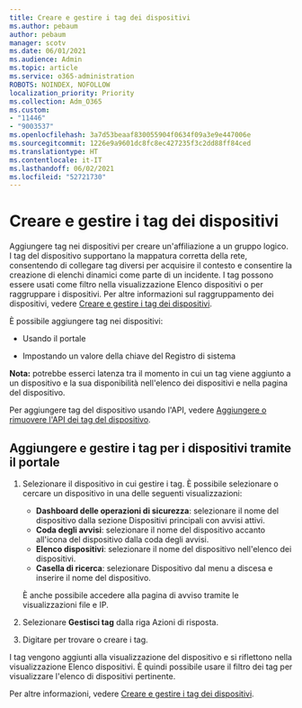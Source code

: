 ```yaml
---
title: Creare e gestire i tag dei dispositivi
ms.author: pebaum
author: pebaum
manager: scotv
ms.date: 06/01/2021
ms.audience: Admin
ms.topic: article
ms.service: o365-administration
ROBOTS: NOINDEX, NOFOLLOW
localization_priority: Priority
ms.collection: Adm_O365
ms.custom:
- "11446"
- "9003537"
ms.openlocfilehash: 3a7d53beaaf830055904f0634f09a3e9e447006e
ms.sourcegitcommit: 1226e9a9601dc8fc8ec427235f3c2dd88ff84ced
ms.translationtype: HT
ms.contentlocale: it-IT
ms.lasthandoff: 06/02/2021
ms.locfileid: "52721730"
---
```

# <a name="create-and-manage-device-tags-or-groups"></a>Creare e gestire i tag dei dispositivi

Aggiungere tag nei dispositivi per creare un'affiliazione a un gruppo logico. I tag del dispositivo supportano la mappatura corretta della rete, consentendo di collegare tag diversi per acquisire il contesto e consentire la creazione di elenchi dinamici come parte di un incidente. I tag possono essere usati come filtro nella visualizzazione Elenco dispositivi o per raggruppare i dispositivi. Per altre informazioni sul raggruppamento dei dispositivi, vedere [Creare e gestire i tag dei dispositivi](/microsoft-365/security/defender-endpoint/machine-tags).

È possibile aggiungere tag nei dispositivi:

- Usando il portale

- Impostando un valore della chiave del Registro di sistema
 
**Nota:** potrebbe esserci latenza tra il momento in cui un tag viene aggiunto a un dispositivo e la sua disponibilità nell'elenco dei dispositivi e nella pagina del dispositivo.

Per aggiungere tag del dispositivo usando l'API, vedere [Aggiungere o rimuovere l'API dei tag del dispositivo](/microsoft-365/security/defender-endpoint/add-or-remove-machine-tags).

## <a name="add-and-manage-device-tags-using-the-portal"></a>Aggiungere e gestire i tag per i dispositivi tramite il portale

1. Selezionare il dispositivo in cui gestire i tag. È possibile selezionare o cercare un dispositivo in una delle seguenti visualizzazioni:

    - **Dashboard delle operazioni di sicurezza**: selezionare il nome del dispositivo dalla sezione Dispositivi principali con avvisi attivi.
    - **Coda degli avvisi**: selezionare il nome del dispositivo accanto all'icona del dispositivo dalla coda degli avvisi.
    - **Elenco dispositivi**: selezionare il nome del dispositivo nell'elenco dei dispositivi.
    - **Casella di ricerca**: selezionare Dispositivo dal menu a discesa e inserire il nome del dispositivo.

    È anche possibile accedere alla pagina di avviso tramite le visualizzazioni file e IP.

1. Selezionare **Gestisci tag** dalla riga Azioni di risposta.

1. Digitare per trovare o creare i tag.

I tag vengono aggiunti alla visualizzazione del dispositivo e si riflettono nella visualizzazione Elenco dispositivi. È quindi possibile usare il filtro dei tag per visualizzare l'elenco di dispositivi pertinente.

Per altre informazioni, vedere [Creare e gestire i tag dei dispositivi](/microsoft-365/security/defender-endpoint/machine-tags).